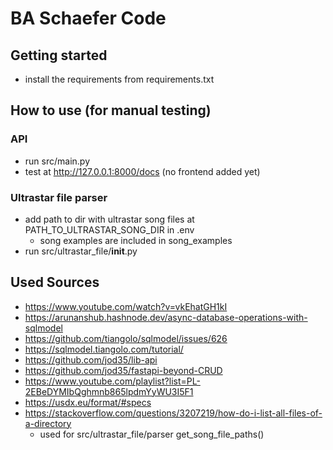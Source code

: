 # BA Schaefer Code



## Getting started

- install the requirements from requirements.txt

## How to use (for manual testing)

### API
- run src/main.py
- test at http://127.0.0.1:8000/docs (no frontend added yet)

### Ultrastar file parser
- add path to dir with ultrastar song files at PATH_TO_ULTRASTAR_SONG_DIR in .env
  - song examples are included in song_examples
- run src/ultrastar_file/__init__.py

## Used Sources

- https://www.youtube.com/watch?v=vkEhatGH1kI
- https://arunanshub.hashnode.dev/async-database-operations-with-sqlmodel
- https://github.com/tiangolo/sqlmodel/issues/626
- https://sqlmodel.tiangolo.com/tutorial/
- https://github.com/jod35/lib-api
- https://github.com/jod35/fastapi-beyond-CRUD
- https://www.youtube.com/playlist?list=PL-2EBeDYMIbQghmnb865lpdmYyWU3I5F1
- https://usdx.eu/format/#specs
- https://stackoverflow.com/questions/3207219/how-do-i-list-all-files-of-a-directory
  - used for src/ultrastar_file/parser get_song_file_paths()
